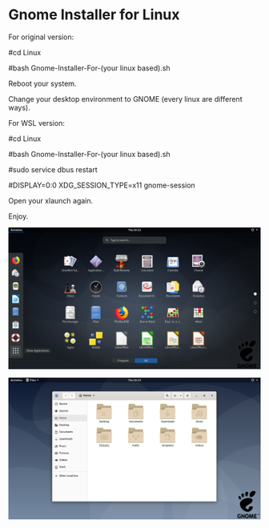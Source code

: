 # Gnome Installer for Linux

For original version:

#cd Linux

#bash Gnome-Installer-For-(your linux based).sh

Reboot your system.

Change your desktop environment to GNOME (every linux are different ways).

For WSL version:

#cd Linux

#bash Gnome-Installer-For-(your linux based).sh

#sudo service dbus restart

#DISPLAY=0:0 XDG_SESSION_TYPE=x11 gnome-session

Open your xlaunch again.

Enjoy.

![](Gnome1.png)

![](Gnome2.png)
